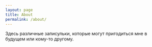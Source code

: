 ```yaml
---
layout: page
title: About
permalink: /about/
---
```


Здесь различные записульки, которые могут пригодиться мне в будущем или кому-то другому.
